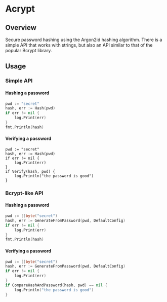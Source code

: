 # Acrypt

## Overview

Secure password hashing using the Argon2id hashing algorithm. There is a simple API that works with strings, but also an API similar to that of the popular Bcrypt library.

## Usage

### Simple API

#### Hashing a password

```go
pwd := "secret"
hash, err := Hash(pwd)
if err != nil {
    log.Print(err)
}
fmt.Println(hash)
```

#### Verifying a password

```
pwd := "secret"
hash, err := Hash(pwd)
if err != nil {
    log.Print(err)
}
if Verify(hash, pwd) {
    log.Println("the password is good")
}
```

### Bcrypt-like API

#### Hashing a password

```go
pwd := []byte("secret")
hash, err := GenerateFromPassword(pwd, DefaultConfig)
if err != nil {
    log.Print(err)
}
fmt.Println(hash)
```

#### Verifying a password

```go
pwd := []byte("secret")
hash, err := GenerateFromPassword(pwd, DefaultConfig)
if err != nil {
    log.Print(err)
}
if CompareHashAndPassword(hash, pwd) == nil {
    log.Println("the password is good")
}
```
